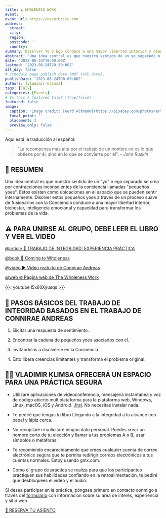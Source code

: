 ```yaml
---
title: ☯️ WHOLENESS WORK
event: 
event_url: https://eventbrite.com
address:
  street: 
  city: 
  region: 
  postcode: ''
  country: 
summary: Disolver Yo o Ego conduce a una mayor libertad interior y bienestar.
abstract: "Una idea central es que nuestro sentido de un yo separado o ego es creado por contracciones inconscientes de la conciencia llamadas pequeños yoes. Estos existen como lugares en el espacio que pueden ser percibidos internamente. La disolución de estos pequeños yoes a través de un suave proceso de fusión con la Conciencia conduce a una mayor libertad interior, bienestar, inteligencia emocional y capacidad para transformar los problemas de la vida."
date: '2023-08-24T19:00:00Z'
lastmod: '2023-08-24T20:30:00Z'
all_day: false
# Schedule page publish date (NOT talk date).
publishDate: '2023-08-24T00:00:00Z'
authors: [vladimir-klimsa]
tags: [Talk]
categories: [Events]
# Is this a featured talk? (true/false)
featured: false
image:
  caption: 'Image credit: [Gerd Altmann](https://pixabay.com/photos/artificial-intelligence-brain-think-3382521/)'
  focal_point: ''
  placement: 3
  preview_only: false
---
```


Aquí está la traducción al español:

> "La recompensa más alta por el trabajo de un hombre no es lo que obtiene por él, sino en lo que se convierte por él". - *John Ruskin*

## 📄 RESUMEN

Una idea central es que nuestro sentido de un "yo" o ego separado se crea por contracciones inconscientes de la conciencia llamadas "pequeños yoes". Estos existen como ubicaciones en el espacio que se pueden sentir internamente. Disolver estos pequeños yoes a través de un proceso suave de fusionarlos con la Conciencia conduce a una mayor libertad interior, bienestar, inteligencia emocional y capacidad para transformar los problemas de la vida.

## ⚠️ PARA UNIRSE AL GRUPO, DEBE LEER EL LIBRO Y VER EL VIDEO

[@article 📜 TRABAJO DE INTEGRIDAD: EXPERIENCIA PRÁCTICA](/es/post/20230822-wholeness-work/)

[@book 📖 Coming to Wholeness](https://www.thewholenesswork.org/the-book/)

[@video ▶️ Video gratuito de Connirae Andreas](https://www.andreasnlp.com/resources/free-wholeness-intro-video/)

[@web 🌐 Página web de The Wholeness Work](https://www.thewholenesswork.org/)

{{< youtube l5x60Xyusqs >}}

## 👣 PASOS BÁSICOS DEL TRABAJO DE INTEGRIDAD BASADOS EN EL TRABAJO DE CONNIRAE ANDREAS

1. Elicitar una respuesta de sentimiento.

2. Encontrar la cadena de pequeños yoes asociados con él. 

3. Invitándolos a disolverse en la Conciencia.

4. Esto libera creencias limitantes y transforma el problema original.

## 👨‍🦲 VLADIMIR KLIMSA OFRECERÁ UN ESPACIO PARA UNA PRÁCTICA SEGURA

- Utilizaré aplicaciones de videoconferencia, mensajería instantánea y voz de código abierto multiplataforma para la plataforma web, Windows, Linux, macOS, iOS y Android. [Jitsi](https://en.wikipedia.org/wiki/Jitsi). No necesitas instalar nada.

- Te pediré que tengas tu libro Llegando a la integridad a tu alcance con papel y lápiz cerca.

- No recopilaré ni solicitaré ningún dato personal. Puedes crear un nombre corto de tu elección y llamar a tus problemas A o B, usar símbolos o metáforas.

- Te recomiendo encarecidamente que crees cualquier cuenta de correo electrónico segura que te permita redirigir correos electrónicos a tus cuentas normales. Estoy usando gmx.com.

- Como el grupo de práctica se realiza para que los participantes practiquen sus habilidades confiando en la retroalimentación, te pediré que desbloquees el video y el audio.

Si desea participar en la práctica, póngase primero en contacto conmigo a través del [formulario](/es/#contacto) con información sobre su área de interés, experiencia y sitio web.

<a href="/es/#contacto" aria-label="RESERVA TU ASIENTO" class="btn btn-danger btn-block text-white">🎫 RESERVA TU ASIENTO</a>